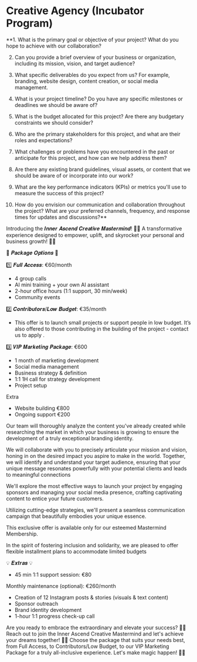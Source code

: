 # Creative Agency (Incubator Program)

**1. What is the primary goal or objective of your project? What do you hope to achieve with our collaboration?
 
2. Can you provide a brief overview of your business or organization, including its mission, vision, and target audience?

3. What specific deliverables do you expect from us? For example, branding, website design, content creation, or social media management.

4. What is your project timeline? Do you have any specific milestones or deadlines we should be aware of?

5. What is the budget allocated for this project? Are there any budgetary constraints we should consider?

6. Who are the primary stakeholders for this project, and what are their roles and expectations?

7. What challenges or problems have you encountered in the past or anticipate for this project, and how can we help address them?

8. Are there any existing brand guidelines, visual assets, or content that we should be aware of or incorporate into our work?

9. What are the key performance indicators (KPIs) or metrics you'll use to measure the success of this project?

10. How do you envision our communication and collaboration throughout the project? What are your preferred channels, frequency, and response times for updates and discussions?**

Introducing the 𝑰𝒏𝒏𝒆𝒓 𝑨𝒔𝒄𝒆𝒏𝒅 𝑪𝒓𝒆𝒂𝒕𝒊𝒗𝒆 𝑴𝒂𝒔𝒕𝒆𝒓𝒎𝒊𝒏𝒅! 🌟🚀 A transformative experience designed to empower, uplift, and skyrocket your personal and business growth! 💪💖

💎 𝑷𝒂𝒄𝒌𝒂𝒈𝒆 𝑶𝒑𝒕𝒊𝒐𝒏𝒔 💎

1️⃣ 𝑭𝒖𝒍𝒍 𝑨𝒄𝒄𝒆𝒔𝒔: €60/month

- 4 group calls
- AI mini training + your own AI assistant
- 2-hour office hours (1:1 support, 30 min/week)
- Community events

2️⃣ 𝑪𝒐𝒏𝒕𝒓𝒊𝒃𝒖𝒕𝒐𝒓𝒔/𝑳𝒐𝒘 𝑩𝒖𝒅𝒈𝒆𝒕: €35/month

- This offer is to launch small projects or support people in low budget. It’s also offered to those contributing in the building of the project - contact us to apply .

3️⃣ 𝑽𝑰𝑷 𝑴𝒂𝒓𝒌𝒆𝒕𝒊𝒏𝒈 𝑷𝒂𝒄𝒌𝒂𝒈𝒆: €600

- 1 month of marketing development
- Social media management
- Business strategy & definition
- 1:1 1H call for strategy development
- Project setup

Extra

- Website building €800
- Ongoing support €200

Our team will thoroughly analyze the content you've already created while researching the market in which your business is growing to ensure the development of a truly exceptional branding identity.

We will collaborate with you to precisely articulate your mission and vision, honing in on the desired impact you aspire to make in the world. Together, we will identify and understand your target audience, ensuring that your unique message resonates powerfully with your potential clients and leads to meaningful connections 

We'll explore the most effective ways to launch your project by engaging sponsors and managing your social media presence, crafting captivating content to entice your future customers.

Utilizing cutting-edge strategies, we'll present a seamless communication campaign that beautifully embodies your unique essence.

This exclusive offer is available only for our esteemed Mastermind Membership.

In the spirit of fostering inclusion and solidarity, we are pleased to offer flexible installment plans to accommodate limited budgets

💡 𝑬𝒙𝒕𝒓𝒂𝒔 💡

- 45 min 1:1 support session: €80

Monthly maintenance (optional): €260/month

- Creation of 12 Instagram posts & stories (visuals & text content)
- Sponsor outreach
- Brand identity development
- 1-hour 1:1 progress check-up call

Are you ready to embrace the extraordinary and elevate your success? 🌟✨ Reach out to join the Inner Ascend Creative Mastermind and let's achieve your dreams together! 🥂🚀 Choose the package that suits your needs best, from Full Access, to Contributors/Low Budget, to our VIP Marketing Package for a truly all-inclusive experience. Let's make magic happen! 🌈💫